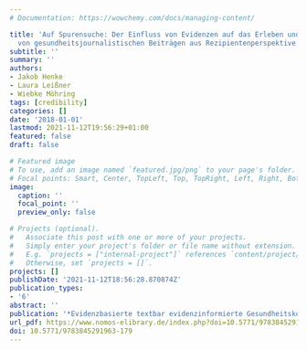 ```yaml
---
# Documentation: https://wowchemy.com/docs/managing-content/

title: 'Auf Spurensuche: Der Einfluss von Evidenzen auf das Erleben und die Bewertung
  von gesundheitsjournalistischen Beiträgen aus Rezipientenperspektive'
subtitle: ''
summary: ''
authors:
- Jakob Henke
- Laura Leißner
- Wiebke Möhring
tags: [credibility]
categories: []
date: '2018-01-01'
lastmod: 2021-11-12T19:56:29+01:00
featured: false
draft: false

# Featured image
# To use, add an image named `featured.jpg/png` to your page's folder.
# Focal points: Smart, Center, TopLeft, Top, TopRight, Left, Right, BottomLeft, Bottom, BottomRight.
image:
  caption: ''
  focal_point: ''
  preview_only: false

# Projects (optional).
#   Associate this post with one or more of your projects.
#   Simply enter your project's folder or file name without extension.
#   E.g. `projects = ["internal-project"]` references `content/project/deep-learning/index.md`.
#   Otherwise, set `projects = []`.
projects: []
publishDate: '2021-11-12T18:56:28.870874Z'
publication_types:
- '6'
abstract: ''
publication: '*Evidenzbasierte textbar evidenzinformierte Gesundheitskommunikation*'
url_pdf: https://www.nomos-elibrary.de/index.php?doi=10.5771/9783845291963-179
doi: 10.5771/9783845291963-179
---
```

